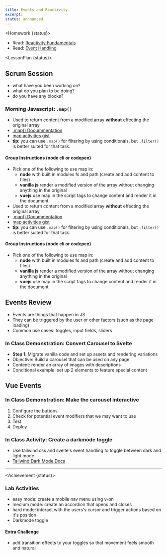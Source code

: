 ```yaml
---
title: Events and Reactivity
excerpt:
status: announced
---
```


<script>
	import Homework from "$lib/components/Homework.svelte";
	import LessonPlan from "$lib/components/LessonPlan.svelte";
	import Achievement from "$lib/components/Achievement.svelte";
</script>

<Homework {status}>

- Read: [Reactivity Fundamentals](https://vuejs.org/guide/essentials/reactivity-fundamentals.html)
- Read: [Event Handling](https://vuejs.org/guide/essentials/event-handling.html#event-handling)
</Homework>

<LessonPlan {status}>

<h2 id="scrum-meeting">Scrum Session</h2>

- what have you been working on?
- what do you plan to be doing?
- do you have any blocks?

### Morning Javascript: `.map()`

- Used to return content from a modified array **without** effecting the original array
- [.map() Docummentation](https://developer.mozilla.org/en-US/docs/Web/JavaScript/Reference/Global_Objects/Array/map)
- [map activities gist](https://gist.github.com/ashx3s/efc642ac2af5423666f3403d2a6dff9e)
- **tip**: you can use `.map()` for filtering by using conditionals, but `.filter()` is better suited for that task.

#### Group Instructions (node cli or codepen)
- Pick one of the following to use map in:
	- **node** with built in modules fs and path (create and add content to files)
	- **vanilla js** render a modified version of the array without changing anything in the original
	- **vuejs** use map in the script tags to change content and render it in the document
- Used to return content from a modified array **without** effecting the original array
- [.map() Docummentation](https://developer.mozilla.org/en-US/docs/Web/JavaScript/Reference/Global_Objects/Array/map)
- [map activities gist](https://gist.github.com/ashx3s/efc642ac2af5423666f3403d2a6dff9e)
- **tip**: you can use `.map()` for filtering by using conditionals, but `.filter()` is better suited for that task.

#### Group Instructions (node cli or codepen)
- Pick one of the following to use map in:
	- **node** with built in modules fs and path (create and add content to files)
	- **vanilla js** render a modified version of the array without changing anything in the original
	- **vuejs** use map in the script tags to change content and render it in the document
<h2>Events Review</h2>

- Events are things that happen in JS
- They can be triggered by the user or other factors (such as the page loading)
- Common use cases: toggles, input fields, sliders



### In Class Demonstration: Convert Carousel to Svelte

- **Step 1**: Migrate vanilla code and set up assets and rendering variations
- Objective: Build a carousel that can be used on any page
- Content: render an array of images with descriptions
- Conditional example: set up 2 elements to feature special content

<h2 id="vue-events">Vue Events</h2>



### In Class Demonstration: Make the carousel interactive

1. Configure the buttons
2. Check for potential event modifiers that we may want to use
3. Test
4. Deploy

### In Class Activity: Create a darkmode toggle

- Use tailwind css and svelte's event handling to toggle between dark and light mode
- [Tailwind Dark Mode Docs](https://tailwindcss.com/docs/dark-mode)

---

</LessonPlan>

<Achievement {status}>

### Lab Activities

- easy mode: create a mobile nav menu using v-on
- medium mode: create an accordion that opens and closes
- hard mode: interact with the users's cursor and trigger actions based on it's position
- Darkmode toggle

#### Extra Challenge
- add transition effects to your toggles so that movement feels smooth and natural

</Achievement>
